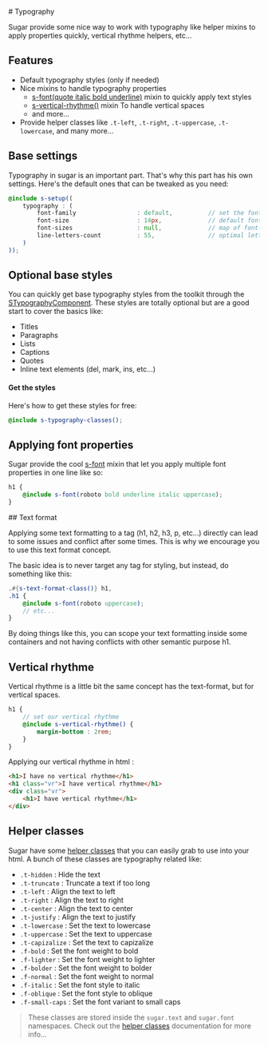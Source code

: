 # Typography

Sugar provide some nice way to work with typography like helper mixins to apply properties quickly, vertical rhythme helpers, etc...

## Features

- Default typography styles (only if needed)
- Nice mixins to handle typography properties
	- [s-font(quote italic bold underline)](../src/sass/core/mixins/_s-font.md) mixin to quickly apply text styles
	- [s-vertical-rhythme()](../src/sass/core/mixins/_s-vertical-rhythme.md) mixin To handle vertical spaces
	- and more...
- Provide helper classes like ```.t-left```, ```.t-right```, ```.t-uppercase```, ```.t-lowercase```, and many more...

## Base settings

Typography in sugar is an important part. That's why this part has his own settings. Here's the default ones that can be tweaked as you need:

```scss
@include s-setup((
	typography : (
		font-family 				: default, 			// set the font to use by default
		font-size 					: 14px, 			// default font-size
		font-sizes 					: null, 			// map of font-sizes by media (size : media)
		line-letters-count			: 55,				// optimal letters count in a line
	)
));
```

## Optional base styles

You can quickly get base typography styles from the toolkit through the [STypographyComponent](../src/components/STypographyComponent/_index.md). These styles are totally optional but are a good start to cover the basics like:

- Titles
- Paragraphs
- Lists
- Captions
- Quotes
- Inline text elements (del, mark, ins, etc...)

#### Get the styles

Here's how to get these styles for free:

```scss
@include s-typography-classes();
```

## Applying font properties

Sugar provide the cool [s-font](../src/sass/core/mixins/_s-font.md) mixin that let you apply multiple font properties in one line like so:

```scss
h1 {
	@include s-font(roboto bold underline italic uppercase);
}
```

## Text format

Applying some text formatting to a tag (h1, h2, h3, p, etc...) directly can lead to some issues and conflict after some times. This is why we encourage you to use this text format concept.

The basic idea is to never target any tag for styling, but instead, do something like this:

```scss
.#{s-text-format-class()} h1,
.h1 {
	@include s-font(roboto uppercase);
	// etc...
}
```

By doing things like this, you can scope your text formatting inside some containers and not having conflicts with other semantic purpose h1.

## Vertical rhythme

Vertical rhythme is a little bit the same concept has the text-format, but for vertical spaces.

```scss
h1 {
	// set our vertical rhythme
	@include s-vertical-rhythme() {
		margin-bottom : 2rem;
	}
}
```

Applying our vertical rhythme in html :

```html
<h1>I have no vertical rhythme</h1>
<h1 class="vr">I have vertical rhythme</h1>
<div class="vr">
	<h1>I have vertical rhythme</h1>
</div>
```

## Helper classes

Sugar have some [helper classes](helper-classes.md) that you can easily grab to use into your html. A bunch of these classes are typography related like:

- ```.t-hidden``` : Hide the text
- ```.t-truncate``` : Truncate a text if too long
- ```.t-left``` : Align the text to left
- ```.t-right``` : Align the text to right
- ```.t-center``` : Align the text to center
- ```.t-justify``` : Align the text to justify
- ```.t-lowercase``` : Set the text to lowercase
- ```.t-uppercase``` : Set the text to uppercase
- ```.t-capizalize``` : Set the text to capizalize
- ```.f-bold``` : Set the font weight to bold
- ```.f-lighter``` : Set the font weight to lighter
- ```.f-bolder``` : Set the font weight to bolder
- ```.f-normal``` : Set the font weight to normal
- ```.f-italic``` : Set the font style to italic
- ```.f-oblique``` : Set the font style to oblique
- ```.f-small-caps``` : Set the font variant to small caps

> These classes are stored inside the ```sugar.text``` and ```sugar.font``` namespaces. Check out the [helper classes](helper-classes.md) documentation for more info...
